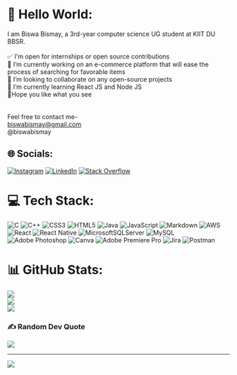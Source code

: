 # 💫 Hello World:
I am Biswa Bismay, a 3rd-year computer science UG student at KIIT DU BBSR.<br><br>✅ I'm open for internships or open source contributions <br>🔭 I’m currently working on an e-commerce platform that will ease the process of searching for favorable items<br>👯 I’m looking to collaborate on any open-source projects <br>🌱 I’m currently learning React JS and Node JS<br>👀Hope you like what you see<br><br><br>Feel free to contact me-<br>    <Gmail> biswabismay@gmail.com<br>    <LinkedIn> @biswabismay


## 🌐 Socials:
[![Instagram](https://img.shields.io/badge/Instagram-%23E4405F.svg?logo=Instagram&logoColor=white)](https://instagram.com/biswa.bismay) [![LinkedIn](https://img.shields.io/badge/LinkedIn-%230077B5.svg?logo=linkedin&logoColor=white)](https://linkedin.com/in/biswabismay) [![Stack Overflow](https://img.shields.io/badge/-Stackoverflow-FE7A16?logo=stack-overflow&logoColor=white)](https://stackoverflow.com/users/19158952) 

# 💻 Tech Stack:
![C](https://img.shields.io/badge/c-%2300599C.svg?style=flat-square&logo=c&logoColor=white) ![C++](https://img.shields.io/badge/c++-%2300599C.svg?style=flat-square&logo=c%2B%2B&logoColor=white) ![CSS3](https://img.shields.io/badge/css3-%231572B6.svg?style=flat-square&logo=css3&logoColor=white) ![HTML5](https://img.shields.io/badge/html5-%23E34F26.svg?style=flat-square&logo=html5&logoColor=white) ![Java](https://img.shields.io/badge/java-%23ED8B00.svg?style=flat-square&logo=java&logoColor=white) ![JavaScript](https://img.shields.io/badge/javascript-%23323330.svg?style=flat-square&logo=javascript&logoColor=%23F7DF1E) ![Markdown](https://img.shields.io/badge/markdown-%23000000.svg?style=flat-square&logo=markdown&logoColor=white) ![AWS](https://img.shields.io/badge/AWS-%23FF9900.svg?style=flat-square&logo=amazon-aws&logoColor=white) ![React](https://img.shields.io/badge/react-%2320232a.svg?style=flat-square&logo=react&logoColor=%2361DAFB) ![React Native](https://img.shields.io/badge/react_native-%2320232a.svg?style=flat-square&logo=react&logoColor=%2361DAFB) ![MicrosoftSQLServer](https://img.shields.io/badge/Microsoft%20SQL%20Sever-CC2927?style=flat-square&logo=microsoft%20sql%20server&logoColor=white) ![MySQL](https://img.shields.io/badge/mysql-%2300f.svg?style=flat-square&logo=mysql&logoColor=white) ![Adobe Photoshop](https://img.shields.io/badge/adobephotoshop-%2331A8FF.svg?style=flat-square&logo=adobephotoshop&logoColor=white) ![Canva](https://img.shields.io/badge/Canva-%2300C4CC.svg?style=flat-square&logo=Canva&logoColor=white) ![Adobe Premiere Pro](https://img.shields.io/badge/Adobe%20Premiere%20Pro-9999FF.svg?style=flat-square&logo=Adobe%20Premiere%20Pro&logoColor=white) ![Jira](https://img.shields.io/badge/jira-%230A0FFF.svg?style=flat-square&logo=jira&logoColor=white) ![Postman](https://img.shields.io/badge/Postman-FF6C37?style=flat-square&logo=postman&logoColor=white)
# 📊 GitHub Stats:
![](https://github-readme-stats.vercel.app/api?username=biswabismay&theme=dark&hide_border=true&include_all_commits=false&count_private=false)<br/>
![](https://github-readme-streak-stats.herokuapp.com/?user=biswabismay&theme=dark&hide_border=true)<br/>
![](https://github-readme-stats.vercel.app/api/top-langs/?username=biswabismay&theme=dark&hide_border=true&include_all_commits=false&count_private=false&layout=compact)

### ✍️ Random Dev Quote
![](https://quotes-github-readme.vercel.app/api?type=horizontal&theme=dark)

---
[![](https://visitcount.itsvg.in/api?id=biswabismay&icon=5&color=1)](https://visitcount.itsvg.in)

<!-- Proudly created with GPRM ( https://gprm.itsvg.in ) -->
